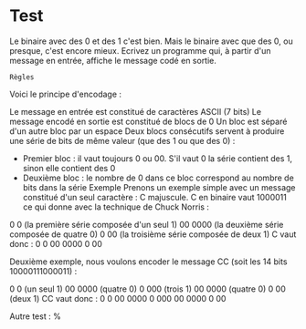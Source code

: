 # Test

Le binaire avec des 0 et des 1 c'est bien. Mais le binaire avec que des 0, ou presque, c'est encore mieux. 
Ecrivez un programme qui, à partir d'un message en entrée, affiche le message codé en sortie.

 	Règles
Voici le principe d'encodage :

Le message en entrée est constitué de caractères ASCII (7 bits)
Le message encodé en sortie est constitué de blocs de 0
Un bloc est séparé d'un autre bloc par un espace
Deux blocs consécutifs servent à produire une série de bits de même valeur (que des 1 ou que des 0) :
- Premier bloc : il vaut toujours 0 ou 00. S'il vaut 0 la série contient des 1, sinon elle contient des 0
- Deuxième bloc : le nombre de 0 dans ce bloc correspond au nombre de bits dans la série
 	Exemple
Prenons un exemple simple avec un message constitué d'un seul caractère : C majuscule. C en binaire vaut 1000011 ce qui donne avec la technique de Chuck Norris :

0 0 (la première série composée d'un seul 1)
00 0000 (la deuxième série composée de quatre 0)
0 00 (la troisième série composée de deux 1)
C vaut donc : 0 0 00 0000 0 00

 
Deuxième exemple, nous voulons encoder le message CC (soit les 14 bits 10000111000011) :

0 0 (un seul 1)
00 0000 (quatre 0)
0 000 (trois 1)
00 0000 (quatre 0)
0 00 (deux 1)
CC vaut donc : 0 0 00 0000 0 000 00 0000 0 00

Autre test : %
